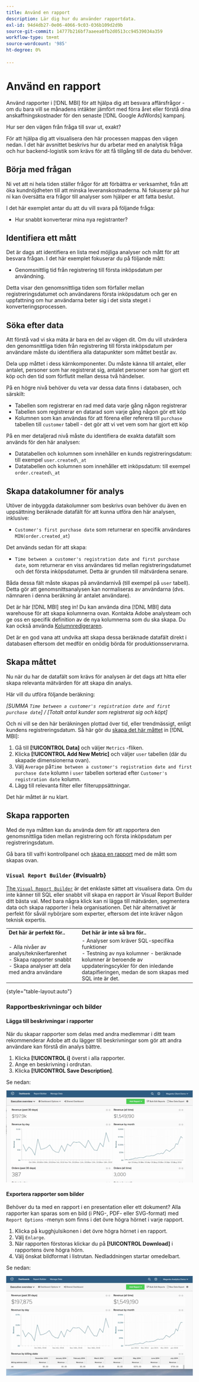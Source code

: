 ```yaml
---
title: Använd en rapport
description: Lär dig hur du använder rapportdata.
exl-id: 94d4db27-0e06-4066-9c03-036b109d2d9b
source-git-commit: 14777b216bf7aaeea0fb2d0513cc94539034a359
workflow-type: tm+mt
source-wordcount: '985'
ht-degree: 0%

---
```


# Använd en rapport

Använd rapporter i [!DNL MBI] för att hjälpa dig att besvara affärsfrågor - om du bara vill se månadens intäkter jämfört med förra året eller förstå dina anskaffningskostnader för den senaste [!DNL Google AdWords] kampanj.

Hur ser den vägen från fråga till svar ut, exakt?

För att hjälpa dig att visualisera den här processen mappas den vägen nedan. I det här avsnittet beskrivs hur du arbetar med en analytisk fråga och hur backend-logistik som krävs för att få tillgång till de data du behöver.

## Börja med frågan

Ni vet att ni hela tiden ställer frågor för att förbättra er verksamhet, från att öka kundnöjdheten till att minska leveranskostnaderna. Ni fokuserar på hur ni kan översätta era frågor till analyser som hjälper er att fatta beslut.

I det här exemplet antar du att du vill svara på följande fråga:

* Hur snabbt konverterar mina nya registranter?

## Identifiera ett mått

Det är dags att identifiera en lista med möjliga analyser och mått för att besvara frågan. I det här exemplet fokuserar du på följande mått:

* Genomsnittlig tid från registrering till första inköpsdatum per användning.

Detta visar den genomsnittliga tiden som förfaller mellan registreringsdatumet och användarens första inköpsdatum och ger en uppfattning om hur användarna beter sig i det sista steget i konverteringsprocessen.

## Söka efter data

Att förstå vad vi ska mäta är bara en del av vägen dit. Om du vill utvärdera den genomsnittliga tiden från registrering till första inköpsdatum per användare måste du identifiera alla datapunkter som måttet består av.

Dela upp måttet i dess kärnkomponenter. Du måste känna till antalet, eller antalet, personer som har registrerat sig, antalet personer som har gjort ett köp och den tid som förflutit mellan dessa två händelser.

På en högre nivå behöver du veta var dessa data finns i databasen, och särskilt:

* Tabellen som registrerar en rad med data varje gång någon registrerar
* Tabellen som registrerar en datarad som varje gång någon gör ett köp
* Kolumnen som kan användas för att förena eller referera till `purchase` tabellen till `customer` tabell - det gör att vi vet vem som har gjort ett köp

På en mer detaljerad nivå måste du identifiera de exakta datafält som används för den här analysen:

* Datatabellen och kolumnen som innehåller en kunds registreringsdatum: till exempel `user.created\_at`
* Datatabellen och kolumnen som innehåller ett inköpsdatum: till exempel `order.created\_at`

## Skapa datakolumner för analys

Utöver de inbyggda datakolumner som beskrivs ovan behöver du även en uppsättning beräknade datafält för att kunna utföra den här analysen, inklusive:

* `Customer's first purchase date` som returnerar en specifik användares `MIN(order.created_at`)

Det används sedan för att skapa:

* `Time between a customer's registration date and first purchase date`, som returnerar en viss användares tid mellan registreringsdatumet och det första inköpsdatumet. Detta är grunden till mätvärdena senare.

Båda dessa fält måste skapas på användarnivå (till exempel på `user` tabell). Detta gör att genomsnittsanalysen kan normaliseras av användarna (dvs. nämnaren i denna beräkning är antalet användare).

Det är här [!DNL MBI] steg in! Du kan använda dina [!DNL MBI] data warehouse för att skapa kolumnerna ovan. Kontakta Adobe analysteam och ge oss en specifik definition av de nya kolumnerna som du ska skapa. Du kan också använda [Kolumnredigeraren](../../data-analyst/data-warehouse-mgr/creating-calculated-columns.md).

Det är en god vana att undvika att skapa dessa beräknade datafält direkt i databasen eftersom det medför en onödig börda för produktionsservrarna.

## Skapa måttet

Nu när du har de datafält som krävs för analysen är det dags att hitta eller skapa relevanta mätvärden för att skapa din analys.

Här vill du utföra följande beräkning:


_[SUMMA `Time between a customer's registration date and first purchase date`] / [Totalt antal kunder som registrerat sig och köpt]_

Och ni vill se den här beräkningen plottad över tid, eller trendmässigt, enligt kundens registreringsdatum. Så här gör du [skapa det här måttet](../../data-user/reports/ess-manage-data-metrics.md) in [!DNL MBI]:

1. Gå till **[!UICONTROL Data]** och väljer `Metrics` -fliken.
1. Klicka **[!UICONTROL Add New Metric]** och väljer `user` tabellen (där du skapade dimensionerna ovan).
1. Välj `Average` på`Time between a customer's registration date and first purchase date` kolumn i `user` tabellen sorterad efter `Customer's registration date`  kolumn.
1. Lägg till relevanta filter eller filteruppsättningar.

Det här måttet är nu klart.

## Skapa rapporten

Med de nya måtten kan du använda dem för att rapportera den genomsnittliga tiden mellan registrering och första inköpsdatum per registreringsdatum.

Gå bara till valfri kontrollpanel och [skapa en rapport](../../data-user/reports/ess-manage-data-metrics.md) med de mått som skapas ovan.

### `Visual Report Builder` {#visualrb}

[The `Visual Report Builder`](../../data-user/reports/ess-rpt-build-visual.md) är det enklaste sättet att visualisera data. Om du inte känner till SQL eller snabbt vill skapa en rapport är Visual Report Builder ditt bästa val. Med bara några klick kan ni lägga till mätvärden, segmentera data och skapa rapporter i hela organisationen. Det här alternativet är perfekt för såväl nybörjare som experter, eftersom det inte kräver någon teknisk expertis.

|  |  |
|--- |--- |
| **Det här är perfekt för..** | **Det här är inte så bra för..** |
| - Alla nivåer av analys/teknikerfarenhet<br>- Skapa rapporter snabbt<br>- Skapa analyser att dela med andra användare | - Analyser som kräver SQL-specifika funktioner<br>- Testning av nya kolumner - beräknade kolumner är beroende av uppdateringscykler för den inledande datapifieringen, medan de som skapas med SQL inte är det. |

{style="table-layout:auto"}

### Rapportbeskrivningar och bilder

#### Lägga till beskrivningar i rapporter

När du skapar rapporter som delas med andra medlemmar i ditt team rekommenderar Adobe att du lägger till beskrivningar som gör att andra användare kan förstå din analys bättre.

1. Klicka **[!UICONTROL i]** överst i alla rapporter.
1. Ange en beskrivning i ordrutan.
1. Klicka **[!UICONTROL Save Description]**.

Se nedan:

![Diagrambeskrivning](../../assets/Chart_Description.gif)

#### Exportera rapporter som bilder

Behöver du ta med en rapport i en presentation eller ett dokument? Alla rapporter kan sparas som en bild (i PNG-, PDF- eller SVG-format) med `Report Options` -menyn som finns i det övre högra hörnet i varje rapport.

1. Klicka på kugghjulsikonen i det övre högra hörnet i en rapport.
1. Välj `Enlarge`.
1. När rapporten förstoras klickar du på **[!UICONTROL Download]** i rapportens övre högra hörn.
1. Välj önskat bildformat i listrutan. Nedladdningen startar omedelbart.

Se nedan:

![](../../assets/exp-rep-as-image.gif)
